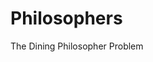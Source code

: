 # Philosophers
The Dining Philosopher Problem

<!--
SUJET
Des philo autour d'une table : Mangent / Dorment / Pensent
Une seule action a la fois.
Les philo doivent manger avec deux fourchettes (une dans chaque main)
Ils ne doivent pas mourrir de faim et doivent tous manger.
Quand un philo mange, il laisse directement ses fourchettes et dors.

Ça stop quand 1 philosopher mort.
Chaque philo a un numero.
Les philo sont assis en cercle dans l'ordre.

Infos a afficher dans le tchat :
◦ timestamp_in_ms X has taken a fork
◦ timestamp_in_ms X is eating
◦ timestamp_in_ms X is sleeping
◦ timestamp_in_ms X is thinking
◦ timestamp_in_ms X died
Objectif, moins de 10ms de delta avec le vrai temps.
-->

<!--
FONCTIONS
USLEEP : mets en pause le thread, mais pas le gettimeofday
usleep, en 0.000001
le reste en 0.001, soit un facteur 1000

THREAD
pthread_create // cree le thread
pthread_join // attent poliement que le thread finisse et peut retourner un ptr de valeur exit du de la fonction du thread
pthread_detach // askip ne sert pas

Des Mutex pour temporiser les thread
pthread_mutex_init,
pthread_mutex_lock,
pthread_mutex_destroy, 
pthread_mutex_unlock
-->

<!--
IDEES OPTI
Penser a utiliser un gros buffer par ligne pour economiser de la puissance
-->

<!--
NEW SHORTCUT
ctrl - pour retourner a la derniere modif
ctrl shift - revenir
-->

<!--
WARNINGS
Attention aux variables qui peuvent etre manipules dans plusieurs threads en parallele
Faire des usleep(100) un peu partout pour fluidifier le programme (ca a debloquer beaucoup de personnes)

NOTIONS
>Rendre les threads Atomic avec les mutex pour qu'ils s'executent proprement sans interferences avec ds variables utiliser en parallele
>L'utilisation de mutex augmente considerablement le temps de compilation, privilegier les thread lorsque les operations ne se chevauchent pas
>L'utilisation de variables volatiles peut eviter au code de faire de mauvais raccourcis lors d'optimisations du compilateur
-->

<!--
Feedback Correction
enlever exit et mettre un return OK
everyone alive a 0 au dessus du return OK

philosophers ligne 30 check que tout le monde est alive OK

lancer les pairs, mettre du delais et ensuite les impaires OK

les philos qui commencent a 1 (+ 1 dans l'affichage) OK
-->

<!--
WARNING ThreadSanitizer
proteger les last_eat de chaque philo avec mutex ou decalage
proteger les all_alive

-->